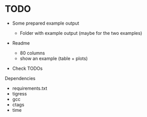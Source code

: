 # TODO

- Some prepared example output
    - Folder with example output (maybe for the two examples)

- Readme
    - 80 columns
    - show an example (table + plots)

- Check TODOs


Dependencies
- requirements.txt
- tigress
- gcc
- ctags
- time
